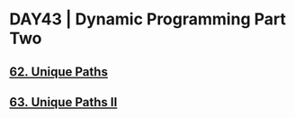 # DAY43 | Dynamic Programming Part Two 
## [62. Unique Paths](https://leetcode.com/problems/unique-paths/)
## [63. Unique Paths II](https://leetcode.com/problems/unique-paths-ii/)

